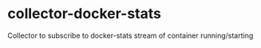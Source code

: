 # collector-docker-stats
Collector to subscribe to docker-stats stream of container running/starting
